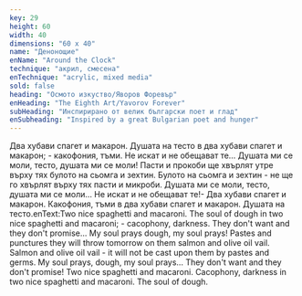 ```yaml
---
key: 29
height: 60
width: 40
dimensions: "60 x 40"
name: "Денонощие"
enName: "Around the Clock"
technique: "акрил, смесена"
enTechnique: "acrylic, mixed media"
sold: false
heading: "Осмото изкуство/Яворов Форевър"
enHeading: "The Eighth Art/Yavorov Forever"
subHeading: "Инспирирано от велик български поет и глад"
enSubheading: "Inspired by a great Bulgarian poet and hunger"
---
```

Два хубави спагет  и макарон.  Душата на тесто
в два хубави спагет и макарон; - какофония, тъми.
Не искат и не обещават те…
Душата ми се моли,
тесто,
душата ми се моли!
Пасти и прокоби
   ще хвърлят утре върху тях
булото на сьомга и зехтин.
Булото на сьомга и зехтин -
   не ще го хвърлят върху тях
пасти и микроби.
Душата ми се моли,
тесто,
душата ми се моли…
Не искат и не обещават те!-
Два хубави спагет и макарон. Какофония, тъми
в два хубави спагет и макарон. Душата на тесто.enText:Two nice spaghetti and macaroni. The soul of dough
in two nice spaghetti and macaroni; - cacophony, darkness. 
They don't want and they don't promise...
My soul prays
dough,
my soul prays!
Pastes and punctures
    they will throw tomorrow on them
salmon and olive oil vail.
Salmon and olive oil vail -
    it will not be cast upon them
by pastes and germs.
My soul prays,
dough,
my soul prays…
They don't want and they don't promise!
Two nice spaghetti and macaroni. Cacophony, darkness
in two nice spaghetti and macaroni. The soul of dough.